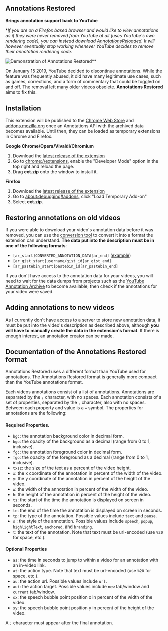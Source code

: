 ## Annotations Restored
**Brings annotation support back to YouTube**

\**If you are on a Firefox based browser and would like to view annotations as if they were never removed from YouTube at all (uses YouTube's own rendering code), you can instead download [AnnotationsReloaded](https://addons.mozilla.org/firefox/addon/annotationsreloaded/). It will however eventually stop working whenever YouTube decides to remove their annotation rendering code.*

![Demonstration of Annotations Restored](https://github.com/afrmtbl/AnnotationsRestored/blob/master/demo.gif)**

On January 15 2019, YouTube decided to discontinue annotations. While the feature was frequently abused, it did have many legitimate use cases, such as games, corrections, and a form of commentary that could be toggled on and off. The removal left many older videos obsolete. **Annotations Restored** aims to fix this.

## Installation
This extension will be published to the [Chrome Web Store](https://chrome.google.com/webstore) and [addons.mozilla.org](https://addons.mozilla.org/firefox/) once an Annotations API with the archived data becomes available. Until then, they can be loaded as temporary extensions in Chrome and Firefox.

**Google Chrome/Opera/Vivaldi/Chromium**

1. Download the [latest release of the extension](https://github.com/afrmtbl/AnnotationsRestored/releases) 
2. Go to [chrome://extensions](chrome://extensions), enable the "Developer Mode" option in the top right and reload the page.
4. Drag **ext.zip** onto the window to install it. 

**Firefox**

1. Download the [latest release of the extension](https://github.com/afrmtbl/AnnotationsRestored/releases)
2. Go to [about:debugging#addons](about:debugging#addons), click "Load Temporary Add-on"
3. Select **ext.zip**.


## Restoring annotations on old videos
If you were able to download your video's annotation data before it was removed, you can use the [conversion tool](https://afrmtbl.github.io/annotations-converter/) to convert it into a format the extension can understand. **The data put into the description must be in one of the following formats**: 
* `[ar_start]CONVERTED_ANNOTATION_DATA[ar_end]` ([example](https://imgur.com/1ubx6B8))
* `[ar_gist_start]username/gist_id[ar_gist_end]`
* `[ar_pastebin_start]pastebin_id[ar_pastebin_end]`

If you don't have access to the annotation data for your videos, you will need to wait for the data dumps from  projects such as the [YouTube Annotation Archive](https://www.reddit.com/r/DataHoarder/comments/aa6czg/youtube_annotation_archive/) to become available, then check if the annotations for your video were saved.

## Adding annotations to new videos
As I currently don't have access to a server to store new annotation data, it must be put into the video's description as described above, although **you will have to manually create the data in the extension's format**. If there is enough interest, an annotation creator can be made.

## Documentation of the Annotations Restored format
Annotations Restored uses a different format than YouTube used for annotations. The Annotations Restored format is generally more compact than the YouTube annotations format.

Each videos annotations consist of a list of annotations. Annotations are separated by the `;` character, with no spaces. Each annotation consists of a set of properties, separated by the `,` character, also with no spaces. Between each property and value is a `=` symbol. The properties for annotations are the following:
#### Required Properties.
* `bgc`: the annotation background color in decimal form.
* `bgo`: the opacity of the background as a decimal (range from 0 to 1, inclusive).
* `fgc`: the annotation foreground color in decimal form.
* `fgo`: the opacity of the foreground as a decimal (range from 0 to 1, inclusive).
* `txsz`: the size of the text as a percent of the video height.
* `x`: the x coordinate of the annotation in percent of the width of the video.
* `y`: the y coordinate of the annotation in percent of the height of the video.
* `w`: the width of the annotation in percent of the width of the video.
* `h`: the height of the annotation in percent of the height of the video.
* `ts`: the start of the time the annotation is displayed on screen in seconds.
* `te`: the end of the time the annotation is displayed on screen in seconds.
* `tp`: the type of the annotation. Possible values include `text` and `pause`.
* `s` : the style of the annotation. Possible values include `speech`, `popup`, `highlightText`, `anchored`, and `branding`.
* `t`: the text of the annotation. Note that text must be url-encoded (use `%20` for space, etc.).
#### Optional Properties
* `as`: the time in seconds to jump to within a video for an annotation with an in-video link.
* `at`: the action type. Note that text must be url-encoded (use `%20` for space, etc.).
* `au`: the action url. Possible values include `url`.
* `aut`: the action target. Possible values include `new` tab/window and `current` tab/window.
* `sx`: the speech bubble point position x in percent of the width of the video.
* `sy`: the speech bubble point position y in percent of the height of the video.

A `;` character must appear after the final annotation.
